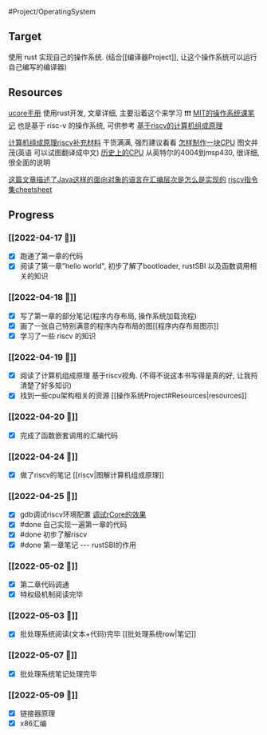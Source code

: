 #Project/OperatingSystem
## Target
使用 rust 实现自己的操作系统. (结合[[编译器Project]], 让这个操作系统可以运行自己编写的编译器)

## Resources
[ucore手册](https://rcore-os.github.io/rCore-Tutorial-Book-v3/index.html) 使用rust开发, 文章详细, 主要沿着这个来学习 ❗️❗️❗️
[MIT的操作系统课笔记](https://mit-public-courses-cn-translatio.gitbook.io/mit6-s081/lec05-calling-conventions-and-stack-frames-risc-v/5.1-introduction-to-lecture05) 也是基于 risc-v 的操作系统, 可供参考
[基于riscv的计算机组成原理](x-devonthink-item://FD00F261-7D67-4B99-8A89-E2BDC3F9921E)

[计算机组成原理riscv补充材料](https://www.elsevier.com/books-and-journals/book-companion/9780128122754) 干货满满, 强烈建议看看
[怎样制作一块CPU](https://cpushack.com/MakingWafers.html) 图文并茂(英语 可以试图翻译成中文)
[历史上的CPU](https://www.cpushack.com/CPU/cpu.html) 从英特尔的4004到msp430, 很详细, 很全面的说明

[这篇文章描述了Java这样的面向对象的语言在汇编层次是怎么是实现的](x-devonthink-item://EF1E0DF9-0D0C-4BEE-ABE2-444A825E6833)
[riscv指令集cheetsheet](x-devonthink-item://52215B90-589F-453E-90C9-844AAC00FFB9)


## Progress
### [[2022-04-17 📅]]
- [x] 跑通了第一章的代码
- [x] 阅读了第一章"hello world", 初步了解了bootloader, rustSBI 以及函数调用相关的知识

### [[2022-04-18 📅]]
- [x] 写了第一章的部分笔记(程序内存布局, 操作系统加载流程)
- [x] 画了一张自己特别满意的程序内存布局的图[[程序内存布局图示]]
- [x] 学习了一些 riscv 的知识

### [[2022-04-19 📅]]
- [x] 阅读了计算机组成原理 基于riscv视角. (不得不说这本书写得是真的好, 让我捋清楚了好多知识)
- [x] 找到一些cpu架构相关的资源 [[操作系统Project#Resources|resources]]

### [[2022-04-20 📅]]
- [x] 完成了函数嵌套调用的汇编代码

### [[2022-04-24 📅]]
- [x] 做了riscv的笔记 [[riscv|图解计算机组成原理]]

### [[2022-04-25 📅]]
- [x] gdb调试riscv环境配置
	[调试rCore的效果](https://picture-bed-1301848969.cos.ap-shanghai.myqcloud.com/20220425222817.png)
- [x] #done 自己实现一遍第一章的代码
- [x] #done 初步了解riscv
- [x] #done 第一章笔记 --- rustSBI的作用

### [[2022-05-02 📅]]
- [x] 第二章代码调通
- [x] 特权级机制阅读完毕

### [[2022-05-03 📅]]
- [x] 批处理系统阅读(文本+代码)完毕 [[批处理系统row|笔记]]

### [[2022-05-07 📅]]
- [x] 批处理系统笔记处理完毕

### [[2022-05-09 📅]]
- [x] 链接器原理
- [x] x86汇编